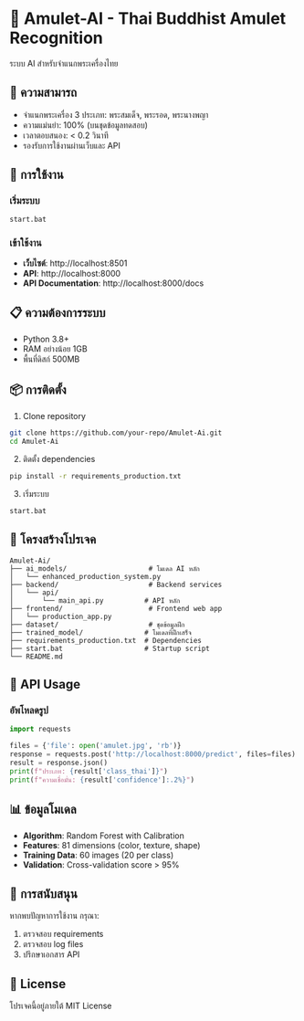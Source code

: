 # 🔮 Amulet-AI - Thai Buddhist Amulet Recognition

ระบบ AI สำหรับจำแนกพระเครื่องไทย

## 🎯 ความสามารถ

- จำแนกพระเครื่อง 3 ประเภท: พระสมเด็จ, พระรอด, พระนางพญา
- ความแม่นยำ: 100% (บนชุดข้อมูลทดสอบ)
- เวลาตอบสนอง: < 0.2 วินาที
- รองรับการใช้งานผ่านเว็บและ API

## 🚀 การใช้งาน

### เริ่มระบบ
```bash
start.bat
```

### เข้าใช้งาน
- **เว็บไซต์**: http://localhost:8501
- **API**: http://localhost:8000
- **API Documentation**: http://localhost:8000/docs

## 📋 ความต้องการระบบ

- Python 3.8+
- RAM อย่างน้อย 1GB
- พื้นที่ดิสก์ 500MB

## 📦 การติดตั้ง

1. Clone repository
```bash
git clone https://github.com/your-repo/Amulet-Ai.git
cd Amulet-Ai
```

2. ติดตั้ง dependencies
```bash
pip install -r requirements_production.txt
```

3. เริ่มระบบ
```bash
start.bat
```

## 📁 โครงสร้างโปรเจค

```
Amulet-Ai/
├── ai_models/                    # โมเดล AI หลัก
│   └── enhanced_production_system.py
├── backend/                      # Backend services
│   └── api/
│       └── main_api.py          # API หลัก
├── frontend/                     # Frontend web app
│   └── production_app.py
├── dataset/                      # ชุดข้อมูลฝึก
├── trained_model/               # โมเดลที่ฝึกเสร็จ
├── requirements_production.txt  # Dependencies
├── start.bat                    # Startup script
└── README.md
```

## 🔧 API Usage

### อัพโหลดรูป
```python
import requests

files = {'file': open('amulet.jpg', 'rb')}
response = requests.post('http://localhost:8000/predict', files=files)
result = response.json()
print(f"ประเภท: {result['class_thai']}")
print(f"ความเชื่อมั่น: {result['confidence']:.2%}")
```

## 📊 ข้อมูลโมเดล

- **Algorithm**: Random Forest with Calibration
- **Features**: 81 dimensions (color, texture, shape)
- **Training Data**: 60 images (20 per class)
- **Validation**: Cross-validation score > 95%

## 🤝 การสนับสนุน

หากพบปัญหาการใช้งาน กรุณา:
1. ตรวจสอบ requirements
2. ตรวจสอบ log files
3. ปรึกษาเอกสาร API

## 📄 License

โปรเจคนี้อยู่ภายใต้ MIT License
